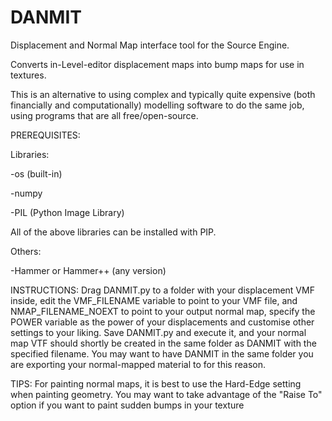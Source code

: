 # DANMIT
Displacement and Normal Map interface tool for the Source Engine.

Converts in-Level-editor displacement maps into bump maps for use in textures.

This is an alternative to using complex and typically quite expensive (both financially and computationally) modelling software to do the same job,
using programs that are all free/open-source.

PREREQUISITES:

Libraries:

-os (built-in)

-numpy

-PIL (Python Image Library)

All of the above libraries can be installed with PIP.

Others:

-Hammer or Hammer++ (any version)

INSTRUCTIONS:
Drag DANMIT.py to a folder with your displacement VMF inside, edit the VMF_FILENAME variable to point to your VMF file, and NMAP_FILENAME_NOEXT to point to your output normal map, specify the POWER variable as the power of your displacements and customise other settings to your liking. Save DANMIT.py and execute it, and your normal map VTF should shortly be created in the same folder as DANMIT with the specified filename. You may want to have DANMIT in the same folder you are exporting your normal-mapped material to for this reason.

TIPS:
For painting normal maps, it is best to use the Hard-Edge setting when painting geometry.
You may want to take advantage of the "Raise To" option if you want to paint sudden bumps in your texture
